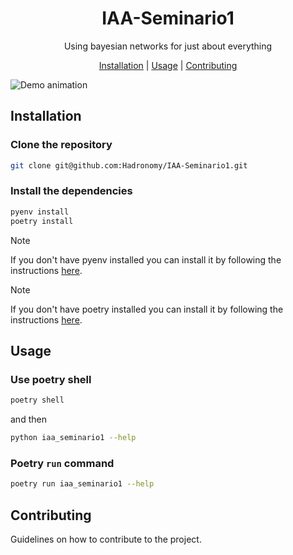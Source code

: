 <html>
  <h1 align="center">IAA-Seminario1</h1>
  <p align="center">Using bayesian networks for just about everything</p>

  <p align="center">
    <a href="#installation">Installation</a> |
    <a href="#usage">Usage</a> |
    <a href="#contributing">Contributing</a>
  </p>
</html>

![Demo animation](./.github/images/demo.svg)

<!-- [![License](https://img.shields.io/badge/license-MIT-blue.svg)](LICENSE) -->

## Installation

### Clone the repository

```bash
git clone git@github.com:Hadronomy/IAA-Seminario1.git
```

### Install the dependencies

```bash
pyenv install
poetry install
```

> [!NOTE]
> If you don't have pyenv installed
> you can install it by following the
> instructions [here](https://github.com/pyenv/pyenv?tab=readme-ov-file#installation).

> [!NOTE]
> If you don't have poetry installed
> you can install it by following the instructions [here](https://python-poetry.org/docs/).

## Usage

### Use poetry shell

```bash
poetry shell
```

and then

```bash
python iaa_seminario1 --help
```

### Poetry `run` command

```bash
poetry run iaa_seminario1 --help
```

## Contributing

Guidelines on how to contribute to the project.

<!-- ## License

This project is licensed under the [MIT License](LICENSE). -->
